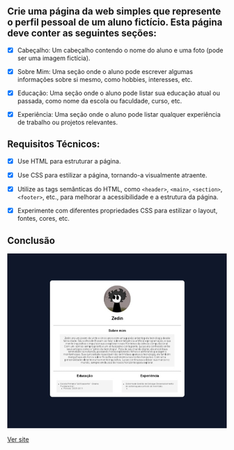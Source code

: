 ## Crie uma página da web simples que represente o perfil pessoal de um aluno fictício. Esta página deve conter as seguintes seções:

- [x] Cabeçalho: Um cabeçalho contendo o nome do aluno e uma foto (pode ser uma imagem fictícia).

- [x] Sobre Mim: Uma seção onde o aluno pode escrever algumas informações sobre si mesmo, como hobbies, interesses, etc.

- [x] Educação: Uma seção onde o aluno pode listar sua educação atual ou passada, como nome da escola ou faculdade, curso, etc.

- [x] Experiência: Uma seção onde o aluno pode listar qualquer experiência de trabalho ou projetos relevantes.

## Requisitos Técnicos:

- [x] Use HTML para estruturar a página.

- [x] Use CSS para estilizar a página, tornando-a visualmente atraente.

- [x] Utilize as tags semânticas do HTML, como `<header>`, `<main>`, `<section>`, `<footer>`, etc., para melhorar a acessibilidade e a estrutura da página.

- [x] Experimente com diferentes propriedades CSS para estilizar o layout, fontes, cores, etc.

## Conclusão

<img src="profile.jpg"/>

[Ver site](https://angrycsm.github.io/card-profile/)
